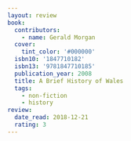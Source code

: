 ```yaml
---
layout: review
book:
  contributors:
    - name: Gerald Morgan
  cover:
    tint_color: '#000000'
  isbn10: '1847710182'
  isbn13: '9781847710185'
  publication_year: 2008
  title: A Brief History of Wales
  tags:
    - non-fiction
    - history
review:
  date_read: 2018-12-21
  rating: 3
---
```

